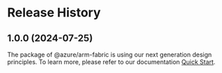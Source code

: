 # Release History
    
## 1.0.0 (2024-07-25)

The package of @azure/arm-fabric is using our next generation design principles. To learn more, please refer to our documentation [Quick Start](https://aka.ms/azsdk/js/mgmt/quickstart).
